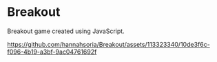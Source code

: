 # Breakout

Breakout game created using JavaScript.

https://github.com/hannahsoria/Breakout/assets/113323340/10de3f6c-f096-4b19-a3bf-9ac04761692f
